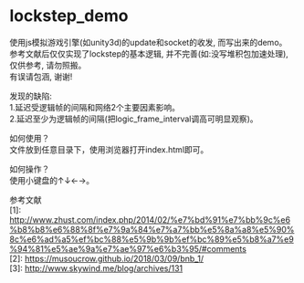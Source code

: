 # lockstep_demo  
使用js模拟游戏引擎(如unity3d)的update和socket的收发, 而写出来的demo。  
参考文献后仅仅实现了lockstep的基本逻辑, 并不完善(如:没写堆积包加速处理), 仅供参考, 请勿照搬。  
有误请包涵, 谢谢!  

  
发现的缺陷:   
    1.延迟受逻辑帧的间隔和网络2个主要因素影响。  
    2.延迟至少为逻辑帧的间隔(把logic_frame_interval调高可明显观察)。  

如何使用？  
文件放到任意目录下，使用浏览器打开index.html即可。  

如何操作？  
使用小键盘的↑↓←→。  


参考文献  
[1]: http://www.zhust.com/index.php/2014/02/%e7%bd%91%e7%bb%9c%e6%b8%b8%e6%88%8f%e7%9a%84%e7%a7%bb%e5%8a%a8%e5%90%8c%e6%ad%a5%ef%bc%88%e5%9b%9b%ef%bc%89%e5%b8%a7%e9%94%81%e5%ae%9a%e7%ae%97%e6%b3%95/#comments  
[2]: https://musoucrow.github.io/2018/03/09/bnb_1/  
[3]: http://www.skywind.me/blog/archives/131  